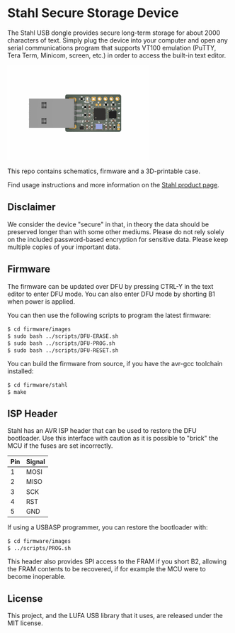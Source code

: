 # Stahl Secure Storage Device

The Stahl USB dongle provides secure long-term storage for about 2000 characters of text. Simply plug the device into your computer and open any serial communications program that supports VT100 emulation (PuTTY, Tera Term, Minicom, screen, etc.) in order to access the built-in text editor.

![Stahl](https://github.com/machdyne/stahl/blob/70c873443f540fe50ba8bddf3de0b9b58c02abc7/stahl.png)

This repo contains schematics, firmware and a 3D-printable case.

Find usage instructions and more information on the [Stahl product page](https://machdyne.com/product/stahl-secure-storage-device/).

## Disclaimer

We consider the device "secure" in that, in theory the data should be preserved longer than with some other mediums. Please do not rely solely on the included password-based encryption for sensitive data. Please keep multiple copies of your important data.

## Firmware

The firmware can be updated over DFU by pressing CTRL-Y in the text editor to enter DFU mode. You can also enter DFU mode by shorting B1 when power is applied.

You can then use the following scripts to program the latest firmware:

```
$ cd firmware/images
$ sudo bash ../scripts/DFU-ERASE.sh
$ sudo bash ../scripts/DFU-PROG.sh
$ sudo bash ../scripts/DFU-RESET.sh
```

You can build the firmware from source, if you have the avr-gcc toolchain installed:

```
$ cd firmware/stahl
$ make
```

## ISP Header

Stahl has an AVR ISP header that can be used to restore the DFU bootloader. Use this interface with caution as it is possible to "brick" the MCU if the fuses are set incorrectly.

| Pin | Signal |
| --- | ------ |
| 1 | MOSI |
| 2 | MISO |
| 3 | SCK |
| 4 | RST |
| 5 | GND |

If using a USBASP programmer, you can restore the bootloader with:

```
$ cd firmware/images
$ ../scripts/PROG.sh
```

This header also provides SPI access to the FRAM if you short B2, allowing the FRAM contents to be recovered, if for example the MCU were to become inoperable.

## License

This project, and the LUFA USB library that it uses, are released under the MIT license.
